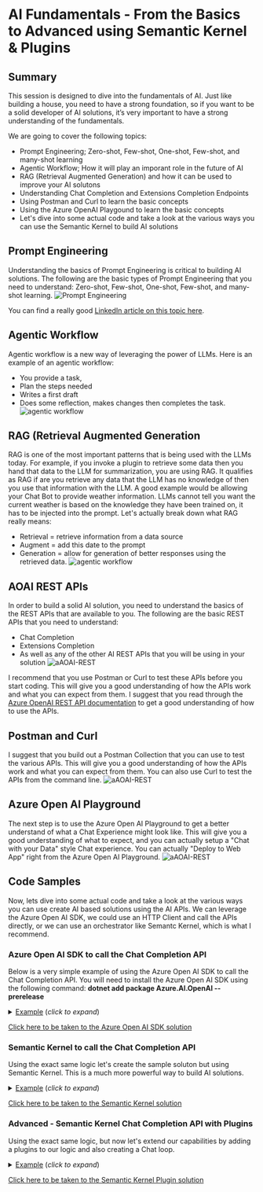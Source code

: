 # AI Fundamentals - From the Basics to Advanced using Semantic Kernel & Plugins

## Summary
This session is designed to dive into the fundamentals of AI.  Just like building a house, you need to have a strong foundation, so if you want to be a solid developer of AI solutions, it’s very important to have a strong understanding of the fundamentals.

We are going to cover the following topics:
- Prompt Engineering; Zero-shot, Few-shot, One-shot, Few-shot, and many-shot learning   
- Agentic Workflow; How it will play an imporant role in the future of AI
- RAG (Retrieval Augmented Generation) and how it can be used to improve your AI solutons
- Understanding Chat Completion and Extensions Completion Endpoints
- Using Postman and Curl to learn the basic concepts
- Using the Azure OpenAI Playgound to learn the basic concepts
- Let's dive into some actual code and take a look at the various ways you can use the Semantic Kernel to build AI solutions


## Prompt Engineering 
Understanding the basics of Prompt Engineering is critical to building AI solutions.  The following are the basic types of Prompt Engineering that you need to understand:
Zero-shot, Few-shot, One-shot, Few-shot, and many-shot learning.
![Prompt Engineering](/assets/images/prompt-engineering.png)

You can find a really good [LinkedIn article on this topic here](https://www.linkedin.com/pulse/zero-shot-one-few-learning-prompt-engineering-pathan/).

## Agentic Workflow
Agentic workflow is a new way of leveraging the power of LLMs.  Here is an example of an agentic workflow:
- You provide a task, 
- Plan the steps needed
- Writes a first draft
- Does some reflection, makes changes then completes the task.   
![agentic workflow](/assets/images/agentic-workflow.png)

## RAG (Retrieval Augmented Generation
RAG is one of the most important patterns that is being used with the LLMs today.  For example, if you invoke a plugin to retrieve some data then you hand that data to the LLM for summarization, you are using RAG.  It qualifies as RAG if are you retrieve any data that the LLM has no knowledge of then you use that information with the LLM.  A good example would be allowing your Chat Bot to provide weather information.  LLMs cannot tell you want the current weather is based on the knowledge they have been trained on, it has to be injected into the prompt.  Let's actually break down what RAG really means:

- Retrieval = retrieve information from a data source 
- Augment = add this date to the prompt
- Generation = allow for generation of better responses using the retrieved data.
![agentic workflow](/assets/images/RAG.png)

## AOAI REST APIs
In order to build a solid AI solution, you need to understand the basics of the REST APIs that are available to you.  The following are the basic REST APIs that you need to understand:
- Chat Completion
- Extensions Completion
- As well as any of the other AI REST APIs that you will be using in your solution
![aAOAI-REST](/assets/images/AOAI-REST.png)

I recommend that you use Postman or Curl to test these APIs before you start coding.  This will give you a good understanding of how the APIs work and what you can expect from them.
I suggest that you read through the [Azure OpenAI REST API documentation](https://learn.microsoft.com/en-us/azure/ai-services/openai/reference#chat-completions) to get a good understanding of how to use the APIs.

## Postman and Curl
I suggest that you build out a Postman Collection that you can use to test the various APIs.  This will give you a good understanding of how the APIs work and what you can expect from them.  You can also use Curl to test the APIs from the command line.
![aAOAI-REST](/assets/images/postman.png)

## Azure Open AI Playground
The next step is to use the Azure Open AI Playground to get a better understand of what a Chat Experience might look like.  This will give you a good understanding of what to expect, and you can actually setup a "Chat with your Data" style Chat experience.  You can actually "Deploy to Web App" right from the Azure Open AI Playground.
![aAOAI-REST](/assets/images/AOAI-Playground.png)
            

## Code Samples
Now, lets dive into some actual code and take a look at the various ways you can use create AI based solutions using the AI APIs.  We can leverage the Azure Open AI SDK, we could use an HTTP Client and call the APIs directly, or we can use an orchestrator like Semantc Kernel, which is what I recommend.

### Azure Open AI SDK to call the Chat Completion API
Below is a very simple example of using the Azure Open AI SDK to call the Chat Completion API. 
You will need to install the Azure Open AI SDK using the following command:
**dotnet add package Azure.AI.OpenAI --prerelease**
 <details>
    <summary><u>Example</u> (<i>click to expand</i>)</summary>
    <!-- have to be followed by an empty line! -->

        using Azure;
        using Azure.AI.OpenAI;
        using System.Configuration;

        // See https://aka.ms/new-console-template for more information
        Console.WriteLine("Hello, this is our first Azure OpenAI Application ");

        #region Step 1 - Populate Azure OpenAI Configuration variables
        var openAiDeployment = ConfigurationManager.AppSettings.Get("AzureOpenAIModel");
        var openAiUri = ConfigurationManager.AppSettings.Get("AzureOpenAIEndpoint");
        var openAiApiKey = ConfigurationManager.AppSettings.Get("AzureOpenAIKey");
        #endregion

        #region Step 2 - Create an OpenAI client
        OpenAIClient client = new OpenAIClient(
                  new Uri(openAiUri!),
                  new AzureKeyCredential(openAiApiKey!));
        #endregion

        #region Step 3 - Create a ChatCompletionsOptions object
        var chatCompletionsOptions = new ChatCompletionsOptions()
        {
            DeploymentName = openAiDeployment, // Use DeploymentName for "model" with non-Azure clients
            Messages =
            {
                // The system message represents instructions or other guidance about how the assistant should behave
                new ChatRequestSystemMessage("You are a helpful assistant. You will talk like a pirate."),
                // User messages represent current or historical input from the end user
                new ChatRequestUserMessage("Can you help me?"),
                // Assistant messages represent historical responses from the assistant
                new ChatRequestAssistantMessage("Arrrr! Of course, me hearty! What can I do for ye?"),
                new ChatRequestUserMessage("What's the best way to train a parrot?"),
            }
        };
        #endregion

        #region Step 4 - Call the GetChatCompletionsAsync method
        Response<ChatCompletions> response = await client.GetChatCompletionsAsync(chatCompletionsOptions);
        #endregion

        #region Step 5 - Display the response
        ChatResponseMessage responseMessage = response.Value.Choices[0].Message;
        Console.WriteLine($"[{responseMessage.Role.ToString().ToUpperInvariant()}]: {responseMessage.Content}");
        #endregion
          
  </details>

[Click here to be taken to the Azure Open AI SDK solution](/ConsoleApp-AOAI-SDK/README.md)

### Semantic Kernel to call the Chat Completion API
Using the exact same logic let's create the sample soluton but using Semantic Kernel.  This is a much more powerful way to build AI solutions.
 <details>
    <summary><u>Example</u> (<i>click to expand</i>)</summary>
    <!-- have to be followed by an empty line! -->

    // Create a Builder for Creating Kernel Objects
    var builder = Kernel.CreateBuilder();
    
    // Load AI Endpoint Values
    var openAiDeployment = ConfigurationManager.AppSettings.Get("AzureOpenAIModel");
    var openAiUri = ConfigurationManager.AppSettings.Get("AzureOpenAIEndpoint");
    var openAiApiKey = ConfigurationManager.AppSettings.Get("AzureOpenAIKey");

    // Add ChatCompletion Service
    builder.Services.AddAzureOpenAIChatCompletion(
       deploymentName: openAiDeployment!,
       endpoint: openAiUri!,
       apiKey: openAiApiKey!);
    
    // Construct Kernel, ChatHistory Get instance of ChatCompletion Service
    var kernel = builder.Build();
    ChatHistory history = [];
    history.AddSystemMessage("You are a helpful assistant. You will talk like a pirate.");
    history.AddUserMessage("Can you help me?");
    history.AddAssistantMessage("Arrrr! Of course, me hearty! What can I do for ye?");
    history.AddUserMessage("What's the best way to train a parrot?");
    var chatCompletionService = kernel.GetRequiredService<IChatCompletionService>();

    // Step 5 Send Prompt Get Respons
    var prompt = "Why is the Sky blue?";
    var result = await chatCompletionService.GetChatMessageContentAsync(history);
    Console.WriteLine(result);
    Console.WriteLine("\nPress enter to end.");
    Console.ReadLine();
  </details>

  [Click here to be taken to the Semantic Kernel solution](/ConsoleApp-SK-First-App/README.md)

  ### Advanced - Semantic Kernel Chat Completion API with Plugins
  Using the exact same logic, but now let's extend our capabilities by adding a plugins to our logic and also creating a Chat loop.
  <details>
    <summary><u>Example</u> (<i>click to expand</i>)</summary>
    <!-- have to be followed by an empty line! -->

     
        // Create a Builder for Creating Kernel Objects
        var builder = Kernel.CreateBuilder();
    
        // Load AI Endpoint Values
        var openAiDeployment = ConfigurationManager.AppSettings.Get("AzureOpenAIModel");
        var openAiUri = ConfigurationManager.AppSettings.Get("AzureOpenAIEndpoint");
        var openAiApiKey = ConfigurationManager.AppSettings.Get("AzureOpenAIKey");

        // Add ChatCompletion Service
        builder.Services.AddAzureOpenAIChatCompletion(
           deploymentName: openAiDeployment!,
           endpoint: openAiUri!,
           apiKey: openAiApiKey!);

        // Add our Plugins
        builder.Plugins.AddFromType<UniswapV3SubgraphPlugin>();
        builder.Plugins.AddFromType<LightOnPlugin>();
        builder.Plugins.AddFromType<WeatherPlugin>();
        
        // Construct Kernel, ChatHistory Get instance of ChatCompletion Service
        var kernel = builder.Build();
        ChatHistory history = [];
        var chatCompletionService = kernel.GetRequiredService<IChatCompletionService>();

        // Create Chat Loop
        while (true)
        {
            Console.Write(">> ");
            var userMessage = Console.ReadLine();
            if (userMessage != "Exit")
            {
                history.AddUserMessage(userMessage!);

                // Not really being used in this example but we will use it in future examples
                OpenAIPromptExecutionSettings openAIPromptExecutionSettings = new()
                {
                    ToolCallBehavior = ToolCallBehavior.AutoInvokeKernelFunctions
                };

                try
                {
                    var result = await chatCompletionService.GetChatMessageContentAsync(
                        history,
                        executionSettings: openAIPromptExecutionSettings,
                        kernel: kernel);

                    Console.WriteLine("<< " + result);

                    if (result.Content != null)
                    {
                        history.AddAssistantMessage(result.Content);
                    }
                }
                catch (Exception ex)
                {
                    Console.WriteLine($"Error: {ex.Message}");
                }
            }
            else break;
        }
  </details>

  [Click here to be taken to the Semantic Kernel Plugin solution](/ConsoleApp-SK-Plugins/README.md)

